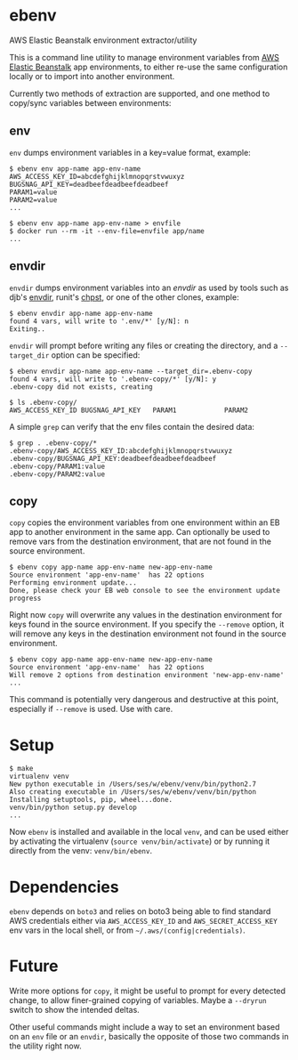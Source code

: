 # ebenv
AWS Elastic Beanstalk environment extractor/utility

This is a command line utility to manage environment variables from 
[AWS Elastic Beanstalk](https://aws.amazon.com/elasticbeanstalk/details/) app
environments, to either re-use the same configuration locally or to import
into another environment.

Currently two methods of extraction are supported, and one method to copy/sync
variables between environments:

## env

`env` dumps environment variables in a key=value format, example:

```
$ ebenv env app-name app-env-name
AWS_ACCESS_KEY_ID=abcdefghijklmnopqrstvwuxyz
BUGSNAG_API_KEY=deadbeefdeadbeefdeadbeef
PARAM1=value
PARAM2=value
...

$ ebenv env app-name app-env-name > envfile
$ docker run --rm -it --env-file=envfile app/name
...
```


## envdir

`envdir` dumps environment variables into an *envdir* as used by tools such as
djb's [envdir](https://cr.yp.to/daemontools/envdir.html), runit's
[chpst](http://smarden.org/runit/chpst.8.html), or one of the other clones,
example:

```
$ ebenv envdir app-name app-env-name
found 4 vars, will write to '.env/*' [y/N]: n
Exiting..
```

`envdir` will prompt before writing any files or creating the directory, and
a `--target_dir` option can be specified:

```
$ ebenv envdir app-name app-env-name --target_dir=.ebenv-copy
found 4 vars, will write to '.ebenv-copy/*' [y/N]: y
.ebenv-copy did not exists, creating

$ ls .ebenv-copy/
AWS_ACCESS_KEY_ID BUGSNAG_API_KEY   PARAM1            PARAM2

```

A simple `grep` can verify that the env files contain the desired data:
```
$ grep . .ebenv-copy/*
.ebenv-copy/AWS_ACCESS_KEY_ID:abcdefghijklmnopqrstvwuxyz
.ebenv-copy/BUGSNAG_API_KEY:deadbeefdeadbeefdeadbeef
.ebenv-copy/PARAM1:value
.ebenv-copy/PARAM2:value
```

## copy

`copy` copies the environment variables from one environment within an EB app
to another environment in the same app.  Can optionally be used to remove vars
from the destination environment, that are not found in the source environment.

```
$ ebenv copy app-name app-env-name new-app-env-name 
Source environment 'app-env-name'  has 22 options
Performing environment update...
Done, please check your EB web console to see the environment update progress
```

Right now `copy` will overwrite any values in the destination environment for
keys found in the source environment.  If you specify the `--remove` option,
it will remove any keys in the destination environment not found in the source
environment.

```
$ ebenv copy app-name app-env-name new-app-env-name
Source environment 'app-env-name'  has 22 options
Will remove 2 options from destination environment 'new-app-env-name'
...
```

This command is potentially very dangerous and destructive at this point,
especially if `--remove` is used.  Use with care.

# Setup

```
$ make
virtualenv venv
New python executable in /Users/ses/w/ebenv/venv/bin/python2.7
Also creating executable in /Users/ses/w/ebenv/venv/bin/python
Installing setuptools, pip, wheel...done.
venv/bin/python setup.py develop
...
```

Now `ebenv` is installed and available in the local `venv`, and can be used
either by activating the virtualenv (`source venv/bin/activate`) or by running
it directly from the venv: `venv/bin/ebenv`.


# Dependencies

`ebenv` depends on `boto3` and relies on boto3 being able to find standard AWS
credentials either via `AWS_ACCESS_KEY_ID` and `AWS_SECRET_ACCESS_KEY` env vars
in the local shell, or from `~/.aws/(config|credentials)`.


# Future

Write more options for `copy`, it might be useful to prompt for every 
detected change, to allow finer-grained copying of variables.  Maybe a
`--dryrun` switch to show the intended deltas.

Other useful commands might include a way to set an environment based
on an `env` file or an `envdir`, basically the opposite of those two
commands in the utility right now.
